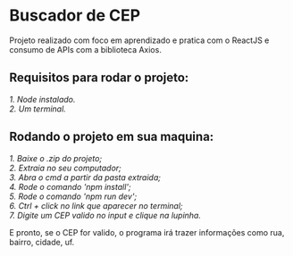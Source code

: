 # Buscador de CEP

Projeto realizado com foco em aprendizado e pratica com o ReactJS e consumo de APIs com a biblioteca Axios.

## Requisitos para rodar o projeto:

*1. Node instalado.*\
*2. Um terminal.*

## Rodando o projeto em sua maquina:

*1. Baixe o .zip do projeto;*\
*2. Extraia no seu computador;*\
*3. Abra o cmd a partir da pasta extraida;*\
*4. Rode o comando 'npm install';*\
*5. Rode o comando 'npm run dev';*\
*6. Ctrl + click no link que aparecer no terminal;*\
*7. Digite um CEP valido no input e clique na lupinha.*

E pronto, se o CEP for valido, o programa irá trazer informações como rua, bairro, cidade, uf.